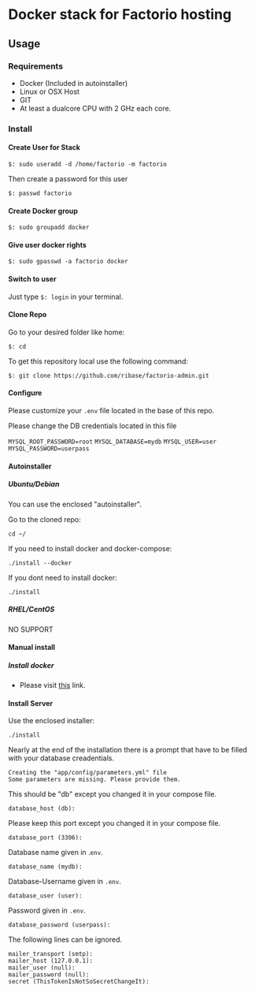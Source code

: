 # Docker stack for Factorio hosting

## Usage

### Requirements

- Docker (Included in autoinstaller)
- Linux or OSX Host
- GIT
- At least a dualcore CPU with 2 GHz each core.

### Install

#### Create User for Stack

`$: sudo useradd -d /home/factorio -m factorio`

Then create a password for this user

`$: passwd factorio`

#### Create Docker group

`$: sudo groupadd docker`

#### Give user docker rights 

`$: sudo gpasswd -a factorio docker`


#### Switch to user

Just type `$: login` in your terminal.

#### Clone Repo
Go to your desired folder like home:

`$: cd`

To get this repository local use the following command:

`$: git clone https://github.com/ribase/factorio-admin.git`

#### Configure

Please customize your `.env` file located in the base of this repo.

Please change the DB credentials located in this file

`MYSQL_ROOT_PASSWORD=root`
`MYSQL_DATABASE=mydb`
`MYSQL_USER=user`
`MYSQL_PASSWORD=userpass`

#### Autoinstaller

##### Ubuntu/Debian

You can use the enclosed "autoinstaller".

Go to the cloned repo:

`cd ~/`

If you need to install docker and docker-compose:

`./install --docker`

If you dont need to install docker:

`./install`

##### RHEL/CentOS

NO SUPPORT

#### Manual install

##### Install docker

- Please visit [this](https://docs.docker.com/engine/installation/) link.

#### Install Server

Use the enclosed installer:

`./install`

Nearly at the end of the installation there is a prompt that have to be filled with your database creadentials.


```
Creating the "app/config/parameters.yml" file
Some parameters are missing. Please provide them.
``` 
 
This should be "db" except you changed it in your compose file.

`database_host (db):` 

Please keep this port except you changed it in your compose file.

`database_port (3306): `

Database name given in .`env`.

`database_name (mydb): `

Database-Username given in `.env`.

`database_user (user): `

Password given in `.env`.

`database_password (userpass):`


The following lines can be ignored.
``` 
mailer_transport (smtp): 
mailer_host (127.0.0.1): 
mailer_user (null): 
mailer_password (null): 
secret (ThisTokenIsNotSoSecretChangeIt):
```

